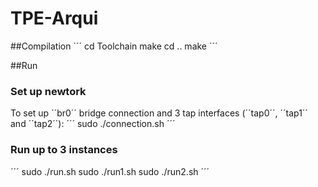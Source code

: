 # TPE-Arqui

##Compilation
´´´
cd Toolchain
make
cd ..
make
´´´

##Run
### Set up newtork
To set up ´´br0´´ bridge connection and 3 tap interfaces (´´tap0´´, ´´tap1´´ and ´´tap2´´):
´´´
sudo ./connection.sh
´´´
### Run up to 3 instances
´´´
sudo ./run.sh
sudo ./run1.sh
sudo ./run2.sh
´´´